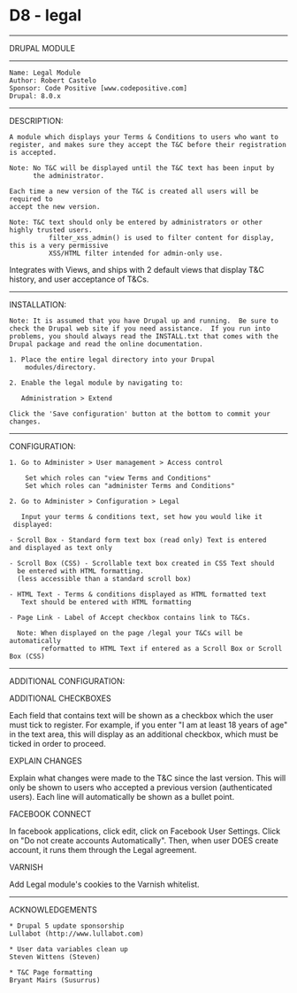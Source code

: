# D8 - legal


********************************************************************
DRUPAL MODULE
********************************************************************
	Name: Legal Module   
	Author: Robert Castelo  
	Sponsor: Code Positive [www.codepositive.com]  
	Drupal: 8.0.x
********************************************************************
DESCRIPTION:

    A module which displays your Terms & Conditions to users who want to
    register, and makes sure they accept the T&C before their registration
    is accepted.

    Note: No T&C will be displayed until the T&C text has been input by
          the administrator.
    
    Each time a new version of the T&C is created all users will be required to 
    accept the new version.

    Note: T&C text should only be entered by administrators or other highly trusted users.
              filter_xss_admin() is used to filter content for display, this is a very permissive 
              XSS/HTML filter intended for admin-only use.

   Integrates with Views, and ships with 2 default views that display T&C history, and user 
   acceptance of T&Cs.

********************************************************************
INSTALLATION:

    Note: It is assumed that you have Drupal up and running.  Be sure to
    check the Drupal web site if you need assistance.  If you run into
    problems, you should always read the INSTALL.txt that comes with the
    Drupal package and read the online documentation.

	1. Place the entire legal directory into your Drupal
        modules/directory.

	2. Enable the legal module by navigating to:

	   Administration > Extend

	Click the 'Save configuration' button at the bottom to commit your
    changes.
    


********************************************************************
CONFIGURATION:

	1. Go to Administer > User management > Access control
	    
	    Set which roles can "view Terms and Conditions"
	    Set which roles can "administer Terms and Conditions"
	
	2. Go to Administer > Configuration > Legal

	   Input your terms & conditions text, set how you would like it
     displayed:

	- Scroll Box - Standard form text box (read only) Text is entered
    and displayed as text only

	- Scroll Box (CSS) - Scrollable text box created in CSS Text should
      be entered with HTML formatting. 
      (less accessible than a standard scroll box)

	- HTML Text - Terms & conditions displayed as HTML formatted text
       Text should be entered with HTML formatting
       
	- Page Link - Label of Accept checkbox contains link to T&Cs.

	  Note: When displayed on the page /legal your T&Cs will be automatically 
            reformatted to HTML Text if entered as a Scroll Box or Scroll Box (CSS)
                
********************************************************************
ADDITIONAL CONFIGURATION:

ADDITIONAL CHECKBOXES

Each field that contains text will be shown as a checkbox which the user must tick to register.
For example, if you enter "I am at least 18 years of age" in the text area, this will display as an additional checkbox,
which must be ticked in order to proceed.

EXPLAIN CHANGES

Explain what changes were made to the T&C since the last version.
This will only be shown to users who accepted a previous version (authenticated users).
Each line will automatically be shown as a bullet point.

FACEBOOK CONNECT

In facebook applications, click edit, click on Facebook User Settings.
Click on "Do not create accounts Automatically". Then, when user DOES
create account, it runs them through the Legal agreement.

VARNISH

Add Legal module's cookies to the Varnish whitelist.

       
       
********************************************************************
ACKNOWLEDGEMENTS

	* Drupal 5 update sponsorship  
	Lullabot (http://www.lullabot.com)
	
	* User data variables clean up  
	Steven Wittens (Steven)
	
	* T&C Page formatting  
	Bryant Mairs (Susurrus) 




